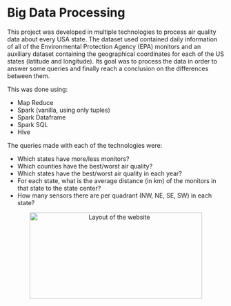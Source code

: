 # Big Data Processing
This project was developed in multiple technologies to process air quality data about every USA state. The dataset used contained daily information of all of the Environmental Protection Agency (EPA) monitors and an auxiliary dataset containing the geographical coordinates for each of the US states (latitude and longitude). Its goal was to process the data in order to answer some queries and finally reach a conclusion on the differences between them. 


This was done using:
- Map Reduce
- Spark (vanilla, using only tuples)
- Spark Dataframe
- Spark SQL
- Hive

The queries made with each of the technologies were:
- Which states have more/less monitors?
- Which counties have the best/worst air quality?
- Which states have the best/worst air quality in
each year?
- For each state, what is the average distance (in
km) of the monitors in that state to the state center?
- How many sensors there are per quadrant (NW,
NE, SE, SW) in each state?


<p align="center">
       <img src="https://i.imgur.com/PiQBLML.jpeg" width="400" height="200" alt="Layout of the website">
</p>

